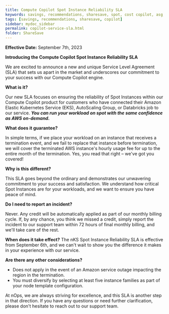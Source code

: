 ```yaml
---
title: Compute Copilot Spot Instance Reliability SLA
keywords: savings, recommendations, sharesave, spot, cost copilot, asg, eks, nks
tags: [savings, recommendations, sharesave, copilot]
sidebar: mydoc_sidebar
permalink: copilot-service-sla.html
folder: ShareSave
---
```


**Effective Date:** September 7th, 2023

**Introducing the Compute Copilot Spot Instance Reliability SLA**

We are excited to announce a new and unique Service Level Agreement (SLA) that sets us apart in the market and underscores our commitment to your success with our Compute Copilot engine.

**What is it?**

Our new SLA focuses on ensuring the reliability of Spot Instances within our Compute Copilot product for customers who have connected their Amazon Elastic Kubernetes Service (EKS), AutoScaling Group, or Databricks job to our service. ***You can run your workload on spot with the same confidence as AWS on-demand.*** 

**What does it guarantee?**

In simple terms, if we place your workload on an instance that receives a termination event, and we fail to replace that instance before termination, we will cover the terminated AWS instance's hourly usage fee for up to the entire month of the termination. Yes, you read that right – we've got you covered!

**Why is this different?**

This SLA goes beyond the ordinary and demonstrates our unwavering commitment to your success and satisfaction. We understand how critical Spot Instances are for your workloads, and we want to ensure you have peace of mind.

**Do I need to report an incident?**

Never. Any credit will be automatically applied as part of our monthly billing cycle. If, by any chance, you think we missed a credit, simply report the incident to our support team within 72 hours of final monthly billing, and we'll take care of the rest.

**When does it take effect?**
The nKS Spot Instance Reliability SLA is effective from September 6th, and we can't wait to show you the difference it makes in your experience with our service.


**Are there any other considerations?**

- Does not apply in the event of an Amazon service outage impacting the region in the termination.
- You must diversify by selecting at least five instance families as part of your node template configuration.

At nOps, we are always striving for excellence, and this SLA is another step in that direction. If you have any questions or need further clarification, please don't hesitate to reach out to our support team.